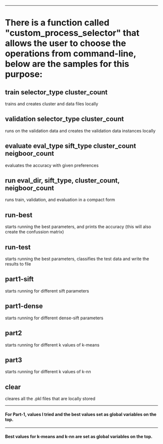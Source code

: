 --------------------------------------------------------------------------------
# There is a function called "custom_process_selector" that allows the user to choose the operations from command-line, below are the samples for this purpose:
## train selector_type cluster_count
trains and creates cluster and data files locally
## validation selector_type cluster_count
runs on the validation data and creates the validation data instances locally
## evaluate eval_type sift_type cluster_count neigboor_count
evaluates the accuracy with given preferences
## run eval_dir, sift_type, cluster_count, neigboor_count
runs train, validation, and evaluation in a compact form
## run-best
starts running the best parameters, and prints the accuracy (this will also create the confussion matrix)
## run-test
starts running the best parameters, classifies the test data and write the results to file
## part1-sift
starts running for different sift parameters
## part1-dense
starts running for different dense-sift parameters
## part2
starts running for different k values of k-means
## part3
starts running for different k values of k-nn
## clear
cleares all the .pkl files that are locally stored

--------------------------------------------------------------------------------
#### For Part-1, values I tried and the best values set as global variables on the top.
--------------------------------------------------------------------------------
#### Best values for k-means and k-nn are set as global variables on the top.